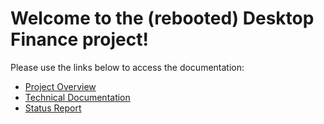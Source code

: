 # Welcome to the (rebooted) Desktop Finance project!

Please use the links below to access the documentation:
- [Project Overview](https://docs.google.com/document/d/1rEJrni2NJd3cZa_PTUovz3UoCTRWEdTSCw1qG0OebsE/edit?usp=sharing)
- [Technical Documentation](https://docs.google.com/document/d/10ctlA2Jzz1vld-g7yKmUSWMbvTi_D7cFKGCarJzXfAo/edit?usp=sharing)
- [Status Report](https://docs.google.com/document/d/1ySIPHroJaf3aSfY9NPR1zsjrFuLCpEOE0srL30jNKII/edit?usp=sharing)
